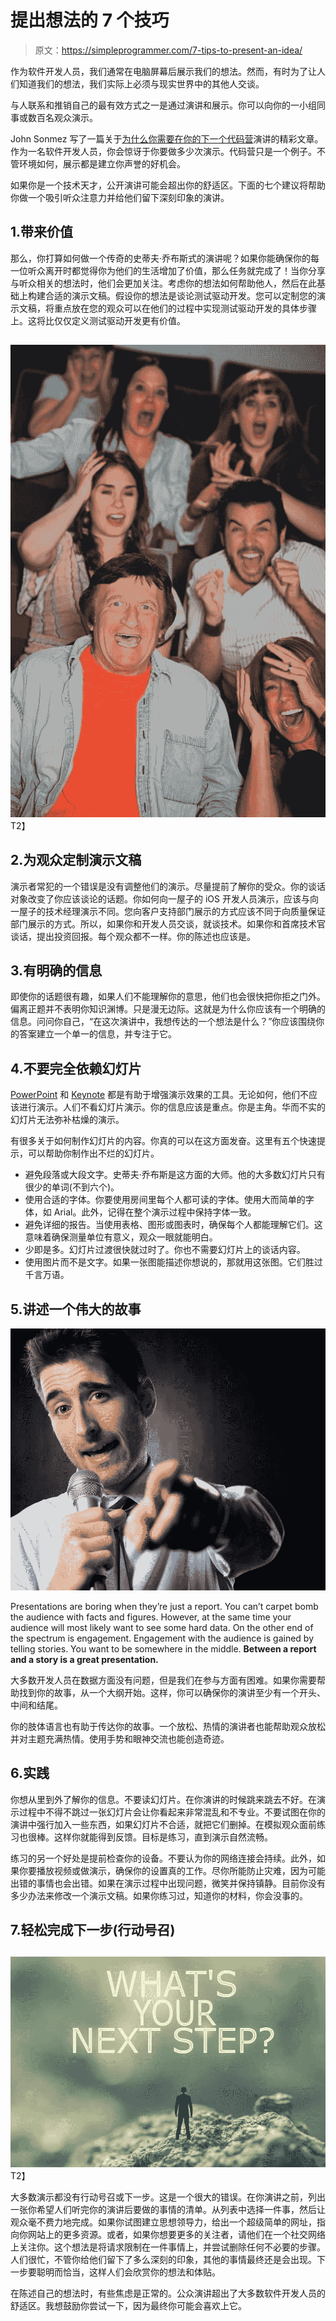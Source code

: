 # 提出想法的 7 个技巧

> 原文：<https://simpleprogrammer.com/7-tips-to-present-an-idea/>

作为软件开发人员，我们通常在电脑屏幕后展示我们的想法。然而，有时为了让人们知道我们的想法，我们实际上必须与现实世界中的其他人交谈。

与人联系和推销自己的最有效方式之一是通过演讲和展示。你可以向你的一小组同事或数百名观众演示。

John Sonmez 写了一篇关于[为什么你需要在你的下一个代码营](https://simpleprogrammer.com/2015/03/30/why-you-need-to-speak-at-your-next-code-camp/)演讲的精彩文章。作为一名软件开发人员，你会惊讶于你要做多少次演示。代码营只是一个例子。不管环境如何，展示都是建立你声誉的好机会。

如果你是一个技术天才，公开演讲可能会超出你的舒适区。下面的七个建议将帮助你做一个吸引听众注意力并给他们留下深刻印象的演讲。

## 1.带来价值

那么，你打算如何做一个传奇的史蒂夫·乔布斯式的演讲呢？如果你能确保你的每一位听众离开时都觉得你为他们的生活增加了价值，那么任务就完成了！当你分享与听众相关的想法时，他们会更加关注。考虑你的想法如何帮助他人，然后在此基础上构建合适的演示文稿。假设你的想法是谈论测试驱动开发。您可以定制您的演示文稿，将重点放在您的观众可以在他们的过程中实现测试驱动开发的具体步骤上。这将比仅仅定义测试驱动开发更有价值。

## 

![Horrified Audience](img/1d88c7d30fcf8fafb388d375b7e0a92c.png)T2】

## 2.为观众定制演示文稿

演示者常犯的一个错误是没有调整他们的演示。尽量提前了解你的受众。你的谈话对象改变了你应该谈论的话题。你如何向一屋子的 iOS 开发人员演示，应该与向一屋子的技术经理演示不同。您向客户支持部门展示的方式应该不同于向质量保证部门展示的方式。所以，如果你和开发人员交谈，就谈技术。如果你和首席技术官谈话，提出投资回报。每个观众都不一样。你的陈述也应该是。

## 3.有明确的信息

即使你的话题很有趣，如果人们不能理解你的意思，他们也会很快把你拒之门外。偏离正题并不表明你知识渊博。只是漫无边际。这就是为什么你应该有一个明确的信息。问问你自己，“在这次演讲中，我想传达的一个想法是什么？”你应该围绕你的答案建立一个单一的信息，并专注于它。

## 4.不要完全依赖幻灯片

[PowerPoint](http://www.amazon.com/exec/obidos/ASIN/B0070Z8BK4/makithecompsi-20) 和 [Keynote](http://www.amazon.com/exec/obidos/ASIN/B013J8A73E/makithecompsi-20) 都是有助于增强演示效果的工具。无论如何，他们不应该进行演示。人们不看幻灯片演示。你的信息应该是重点。你是主角。华而不实的幻灯片无法弥补枯燥的演示。

有很多关于如何制作幻灯片的内容。你真的可以在这方面发奋。这里有五个快速提示，可以帮助你制作出不烂的幻灯片。

*   避免段落或大段文字。史蒂夫·乔布斯是这方面的大师。他的大多数幻灯片只有很少的单词(不到六个)。
*   使用合适的字体。你要使用房间里每个人都可读的字体。使用大而简单的字体，如 Arial。此外，记得在整个演示过程中保持字体一致。
*   避免详细的报告。当使用表格、图形或图表时，确保每个人都能理解它们。这意味着确保测量单位有意义，观众一眼就能明白。
*   少即是多。幻灯片过渡很快就过时了。你也不需要幻灯片上的谈话内容。
*   使用图片而不是文字。如果一张图能描述你想说的，那就用这张图。它们胜过千言万语。

## 5.讲述一个伟大的故事

![Public speaker](img/8e4ddc56d13ae526278193ab7ee70f6c.png)

Presentations are boring when they’re just a report. You can’t carpet bomb the audience with facts and figures. However, at the same time your audience will most likely want to see some hard data. On the other end of the spectrum is engagement. Engagement with the audience is gained by telling stories. You want to be somewhere in the middle. **Between a report and a story is a great presentation.**

大多数开发人员在数据方面没有问题，但是我们在参与方面有困难。如果你需要帮助找到你的故事，从一个大纲开始。这样，你可以确保你的演讲至少有一个开头、中间和结尾。

你的肢体语言也有助于传达你的故事。一个放松、热情的演讲者也能帮助观众放松并对主题充满热情。使用手势和眼神交流也能创造奇迹。

## 6.实践

你想从里到外了解你的信息。不要读幻灯片。在你演讲的时候跳来跳去不好。在演示过程中不得不跳过一张幻灯片会让你看起来非常混乱和不专业。不要试图在你的演讲中强行加入一些东西，如果幻灯片不合适，就把它们删掉。在模拟观众面前练习也很棒。这样你就能得到反馈。目标是练习，直到演示自然流畅。

练习的另一个好处是提前检查你的设备。不要认为你的网络连接会持续。此外，如果你要播放视频或做演示，确保你的设置真的工作。尽你所能防止灾难，因为可能出错的事情也会出错。如果在演示过程中出现问题，微笑并保持镇静。目前你没有多少办法来修改一个演示文稿。如果你练习过，知道你的材料，你会没事的。

## 7.轻松完成下一步(行动号召)

## 

![What's your Next Step?](img/802abd6402b2f6101a6e15beb5efd260.png)T2】

大多数演示都没有行动号召或下一步。这是一个很大的错误。在你演讲之前，列出一张你希望人们听完你的演讲后要做的事情的清单。从列表中选择一件事，然后让观众毫不费力地完成。如果你试图建立思想领导力，给出一个超级简单的网址，指向你网站上的更多资源。或者，如果你想要更多的关注者，请他们在一个社交网络上关注你。这个想法是将请求限制在一件事情上，并尝试删除任何不必要的步骤。人们很忙，不管你给他们留下了多么深刻的印象，其他的事情最终还是会出现。下一步要聪明而恰当，这样人们会欣赏你的想法和体贴。

在陈述自己的想法时，有些焦虑是正常的。公众演讲超出了大多数软件开发人员的舒适区。我想鼓励你尝试一下，因为最终你可能会喜欢上它。